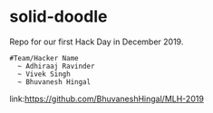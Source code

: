 # solid-doodle
Repo for our first Hack Day in December 2019.


    #Team/Hacker Name
      ~ Adhiraaj Ravinder
      ~ Vivek Singh
      ~ Bhuvanesh Hingal
link:https://github.com/BhuvaneshHingal/MLH-2019
